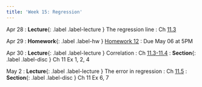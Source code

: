 ```yaml
---
title: 'Week 15: Regression'
---
```


Apr 28
: **Lecture**{: .label .label-lecture } The regression line
    : Ch [11.3](http://stat88.org/textbook/content/Chapter_11/03_Least_Squares_Linear_Regression.html)

Apr 29
: **Homework**{: .label .label-hw } [Homework 12](http://prob140.datahub.berkeley.edu/hub/user-redirect/git-pull?repo=https://github.com/stat88/content-sp25&branch=main&subPath=hw/Homework_12.ipynb)
    : Due May 06 at 5PM

Apr 30
: **Lecture**{: .label .label-lecture } Correlation
    : Ch [11.3-11.4](http://stat88.org/textbook/content/Chapter_11/03_Least_Squares_Linear_Regression.html)
: **Section**{: .label .label-disc } Ch 11 Ex 1, 2, 4

May 2
: **Lecture**{: .label .label-lecture } The error in regression
    : Ch [11.5](http://stat88.org/textbook/content/Chapter_11/05_The_Error_in_Regression.html)
: **Section**{: .label .label-disc } Ch 11 Ex 6, 7

